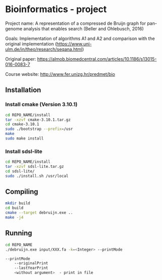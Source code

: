# Bioinformatics - project

Project name: A representation of a compressed de Bruijn graph for pan-genome analysis that enables search (Beller and Ohlebusch, 2016)

Goals: Implementation of algorithms A1 and A2 and comparison with the original implementation (https://www.uni-ulm.de/in/theo/research/seqana.html)

Original paper: https://almob.biomedcentral.com/articles/10.1186/s13015-016-0083-7

Course website: http://www.fer.unizg.hr/predmet/bio

## Installation

### Install cmake (Version 3.10.1)

```sh
cd REPO_NAME/install
tar -xzvf cmake-3.10.1.tar.gz
cd cmake-3.10.1
sudo ./bootstrap --prefix=/usr
make
sudo make install
```

### Install sdsl-lite

```sh
cd REPO_NAME/install
tar -xzvf sdsl-lite.tar.gz
cd sdsl-lite/
sudo ./install.sh /usr/local
```

## Compiling

```sh
mkdir build
cd build
cmake --target debruijn.exe ..
make -j4
```

## Running

```sh
cd REPO_NAME
./debruijn.exe input/XXX.fa -k=<Integer> --printMode

--printMode
	--originalPrint
	--lastYearPrint
	<without argument>	- print in file
```
